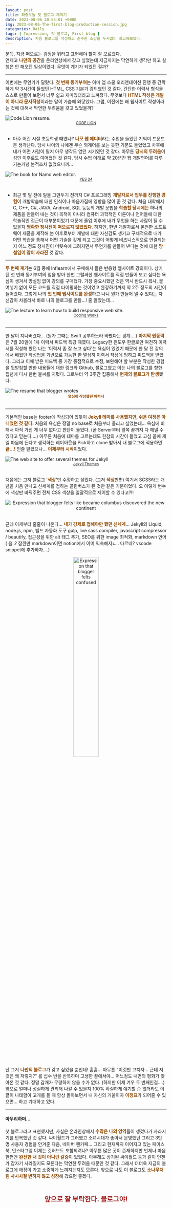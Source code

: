 ```yaml
---
layout: post
title: 좌충우돌 첫 블로그 제작기
date: 2023-08-06 20:55:01 +0900
img: 2023-08-06-The-first-blog-production-session.jpg
categories: Daily
tags: [ Impression, 첫 블로그, First blog ]
description: 처음 블로그를 작성하고 순수한 소감을 두서없이 회고해보았다.
---
```

문득, 지금 떠오르는 감정을 뭐라고 표현해야 할지 잘 모르겠다.  
언제고 <span style="color: #8D4801">**나만의 공간**</span>을 온라인상에서 갖고 싶었는데 지금까지는 막연하게 생각만 하고
실행은 안 해오던 일상이었다. 무엇이 계기가 되었던 걸까?

---

이번에는 무언가가 달랐다. <span style="color: #8D4801">**첫 번째 동기부여**</span>는 아마 앱 스쿨 오리엔테이션 진행 중 간략하게 약 3시간여 들었던 HTML, CSS 기본기 강의였던 것 같다. 간단한 이력서 형식을 스스로 만들어 보면서 너무 쉽고 재미있더라고 느껴졌다. 무엇보다 <span style="color: #8D4801">**HTML 작성은 개발이 아니라 문서작성**</span>이라는 말이 가슴에 와닿았다. 그럼, 이전에는 왜 웹사이트 작성이라는 것에 대해서 막연한 두려움을 갖고 있었을까?

<div class="image-slider-static">
  <img src="{{site.baseurl}}/images/posts/2023-08-06-The-first-blog-production-session/like-lion-app-school-resume.png" title="Code Lion resume." alt="Code Lion resume.">
</div>

<center>
  <a href="https://www.codelion.net/catalog/Q291cnNlTm9kZToydzUy" title="Navigate to CODE LION">
    <small><i class="fa fa-copyright" aria-hidden="true"></i> CODE LION</small>
  </a>
</center>
<br>

- 아주 어린 시절 초등학생 때였나? <span style="color: #8D4801">**나모 웹 에디터**</span>라는 수업을 들었던 기억이 드문드문 생각난다. 당시 나이의 나에겐 무슨 외계어를 보는 듯한 기분도 들었었고 차후에 내가 어떤 사람이 될지 아무 생각도 없던 시기였던 것 같다. 아무튼 <span style="color: #8D4801">**당시의 두려움**</span>이 성인 이후로도 이어졌던 것 같다. 당시 수업 이래로 약 20년간 웹 개발언어를 다루기는커녕 본적조차 없었으니까...

<div class="image-slider-static">
  <img src="{{site.baseurl}}/images/posts/2023-08-06-The-first-blog-production-session/namo-web-editor.jpg" title="The book for Namo web editor." alt="The book for Namo web editor.">
</div>

<center>
  <a href="https://www.yes24.com/Product/Goods/65069480" title="Navigate to YES 24">
    <small><i class="fa fa-copyright" aria-hidden="true"></i> YES 24</small>
  </a>
</center>
<br>

- 최근 몇 달 전에 일을 그만두기 전까지 C# 프로그래밍 <span style="color: #8D4801">**개발자로서 업무를 진행한 경험**</span>이 개발학습에 대한 인식이나 마음가짐에 영향을 많이 준 것 같다. 처음 대학에서 C, C++, C#, JAVA, Android, SQL 등등의 개발 문법을 <span style="color: #8D4801">**학습할 당시에는**</span> 하나의 제품을 만들어 내는 것이 목적이 아니라 컴퓨터 과학적인 이론이나 언어들에 대한 학술적인 접근이 대부분이었기 때문에 졸업 이후에 내가 무엇을 하는 사람이 될 수 있을지 <span style="color: #8D4801">**명확한 청사진이 떠오르지 않았었다**</span>. 하지만, 한번 개발자로서 온전한 소프트웨어 제품을 제작해 본 이후로부터 개발에 대한 자신감도 생기고 구체적으로 내가 어떤 학습을 통해서 어떤 기술을 갖게 되고 그것이 어떻게 비즈니스적으로 연결되는지 어느 정도 청사진이 머릿속에 그려지면서 무언가를 만들어 낸다는 것에 대한 <span style="color: #8D4801">**망설임이 많이 사라진**</span> 것 같다.

---

<span style="color: #8D4801">**두 번째 계기**</span>는 6월 중에 Inflearn에서 구매해서 들은 반응형 웹사이트 강의이다. 상기된 첫 번째 동기부여의 힘을 받아 한번 그럴싸한 웹사이트를 직접 만들어 보고 싶다는 욕심이 생겨서 망설임 없이 강의를 구매했다. 가장 중요시했던 것은 역시 반드시 복사, 붙여넣기 없이 모든 코드를 직접 타이핑하는 것이었고 완강하기까지 약 2주 정도의 시간이 들어갔다. 그렇게 나의 <span style="color: #8D4801">**첫 번째 웹사이트를 완성**</span>하고 나니 뭔가 만들어 낼 수 있다는 자신감이 차올라서 바로 나의 블로그를 만들...! 줄 알았는데...

<div class="image-slider-static">
  <img src="{{site.baseurl}}/images/posts/2023-08-06-The-first-blog-production-session/inflearn-responsive-web-site-lecture.png" title="The lecture to learn how to build responsive web site." alt="The lecture to learn how to build responsive web site.">
</div>

<center>
  <a href="https://www.inflearn.com/course/반응형-웹사이트-포트폴리오-웹퍼블리싱" title="Navigate to Coding Works">
    <small><i class="fa fa-copyright" aria-hidden="true"></i> Coding Works</small>
  </a>
</center>
<br>

---

한 달이 지나버렸다... (뭔가 그때는 Swift 공부하느라 바빴다는 핑계….) <span style="color: #8D4801">**마지막 원동력**</span>은 7월 20일에 1차 이력서 피드백 특강 때였다. Legacy한 윈도우 한글로만 여전히 이력서를 작성해 봤던 나는 '이력서 좀 잘 쓰고 싶다'는 욕심이 있었기 때문에 한 달 전 강의에서 배웠던 작성법을 기반으로 가능한 한 열심히 이력서 작성에 임하고 피드백을 받았다. 그리고 이때 받은 피드백 중 가장 중점적으로 수정, 보완해야 할 부분은 작성한 경험을 뒷받침할 만한 내용들에 대한 링크와 Github, 블로그였고 이는 나의 블로그를 향한 집념에 다시 한번 불씨를 지폈다. 그로부터 약 3주간 집중해서 <span style="color: #8D4801">**현재의 블로그가 탄생**</span>했다.

<div class="image-slider-static">
  <img src="{{site.baseurl}}/images/posts/2023-08-06-The-first-blog-production-session/my-resume.png" title="The resume that blogger wrotes" alt="The resume that blogger wrotes">
</div>

<center>
  <span style="color: #8D4801"><small><b>열심히 작성했던 이력서</b></small></span>
</center>
<br>

---

기본적인 base는 footer에 작성되어 있듯이 <span style="color: #8D4801">**Jekyll 테마를 사용했지만, 쉬운 여정은 아니었던  것 같다.**</span> 처음의 욕심은 정말 no base로 처음부터 올리고 싶었는데... 욕심에 비해서 아직 가진 게 너무 없다고 판단이 들었다. (곧 Server부터 앞쪽 끝까지 다 해낼 수 있다고 믿는다….) 아무튼 처음에 테마를 고르는데도 한참의 시간이 들었고 고심 끝에 제일 마음에 든다고 생각하는 레이아웃을 Pick하고 clone 받아서 내 블로그에 적용하면 <span style="color: #8D4801">**끝…!**</span> 인줄 알았으나... <span style="color: #8D4801">**이제부터 시작**</span>이었다.

<div class="image-slider-static">
  <img src="{{site.baseurl}}/images/posts/2023-08-06-The-first-blog-production-session/jekyll-themes-web-site.png" title="The web site to offer several themes for Jekyll" alt="The web site to offer several themes for Jekyll">
</div>

<center>
  <a href="http://jekyllthemes.org" title="Navigate to Jekyll Themes">
    <small><i class="fa fa-copyright" aria-hidden="true"></i> Jekyll Themes</small>
  </a>
</center>
<br>

처음에는 그저 블로그 '<span style="color: #8D4801">**색상**</span>'만 수정하고 싶었다. (그저 <span style="color: #8D4801">**색상**</span>만!!!) 여기서 SCSS라는 개념을 처음 만나고 신세계를 접하는 콜럼버스가 된 것만 같은 기분이었다. 오 이렇게 변수에 색상만 바꿔주면 전체 CSS 색상을 일괄적으로 제어할 수 있다고?!!

<center>
  <img src="{{site.baseurl}}/images/posts/2023-08-06-The-first-blog-production-session/discovery.jpg.webp" title="Expression that blogger felts like became columbus discovered the new continent" alt="Expression that blogger felts like became columbus discovered the new continent">
</center>
<br>

근데 이제부터 줄줄이 나온다... <span style="color: #8D4801">**내가 강제로 접해야만 했던 신세계**</span>... Jekyll의 Liquid, node.js, npm, 빌드 자동화 도구 gulp, live sass compiler, javascript compressor / beautify, 접근성을 위한 alt 태그 추가, SEO를 위한 image 최적화, markdown 언어 ( 음..? 잠깐만 markdown이면 notion에서 이미 익숙해지ㄴ.. 다르네? vscode snippet에 추가하자….)

<center>
  <img src="{{site.baseurl}}/images/posts/2023-08-06-The-first-blog-production-session/confused-confused-math.gif" title="Expression that blogger felts confused" alt="Expression that blogger felts confused" width="40%">
</center>
<br>

난 그저 <span style="color: #8D4801">**나만의 블로그**</span>가 갖고 싶었을 뿐인데! 흠흠... 아무튼 "이것만 고치자... 근데 저것은 왜 저렇지?" 를 십수 번을 반복하며 고생한 끝에서야... 어느정도 내면의 평화가 찾아온 것 같다. 정말 감개가 무량하지 않을 수가 없다. (하지만 이제 겨우 두 번째인걸….) 앞으로 얼마나 성실하게 관리해 나갈 수 있을지 100% 확실하게 얘기할 순 없더라도 이 글이 나태함이 고개를 들 때 항상 돌아보면서 내 자신의 거울이자 <span style="color: #8D4801">**이정표**</span>가 되어줄 수 있으면... 하고 기대하고 있다.

---

#### 마무리하며...
첫 블로그라고 표현했지만, 사실은 온라인상에서 <span style="color: #8D4801">**수많은 나의 영역**</span>들이 생겼다가 사라지기를 반복했던 것 같다. 싸이월드가 그러했고 소녀시대가 좋아서 운영했던 그리고 3만 명 사용자 경험을 안겨준 다음, 네이버 팬카페... 그리고 현재까지 이어지고 있는 페이스북, 인스타그램 이제는 깃허브도 포함되려나? 아무튼 많은 곳이 존재하지만 언제나 마음 한편엔 <span style="color: #8D4801">**완전한 내 것이 아니란 갈증**</span>이 있었다. 아무래도 상기된 싸이월드 등과 같이 언젠가 갑자기 사라질지도 모른다는 막연한 두려움 때문인 것 같다. 그래서 더더욱 지금의 블로그에 애정이 가고 소중하게 느껴지는지도 모른다. 앞으로 나도 이 블로그도 <span style="color: #8D4801">**소나무처럼 사시사철 변하지 않고 성장**</span>해 갔으면 좋겠다.
<br>
<br>

## <center><span style="color: brown"><b>앞으로 잘 부탁한다. 블로그야!</b></span></center>
